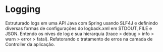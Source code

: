 # Logging
Estruturado logs em uma API Java com Spring usando SLF4J e definindo diversas formas de configurações do logback.xml em STDOUT, FILE e JSON.
Entendo os níves de log e sua hierarquia (trace > debug > info > warn > error > fatal).
Refatorando o tratamento de erros na camada de Controller da aplicação.
